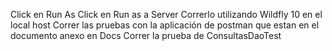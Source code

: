 Click en Run As
Click en Run as a Server
Correrlo utilizando Wildfly 10 en el local host
Correr las pruebas con la aplicación de postman que estan en el documento anexo en Docs
Correr la prueba de ConsultasDaoTest
